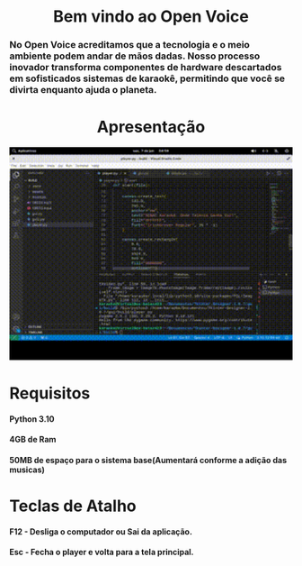<h1 align="center">
  Bem vindo ao Open Voice
</h1>

<h3>No Open Voice acreditamos que a tecnologia e o meio ambiente podem andar de mãos dadas. Nosso processo inovador transforma componentes de hardware descartados em sofisticados sistemas de karaokê, permitindo que você se divirta enquanto ajuda o planeta.</h3>

<h1 align="center">
  Apresentação
</h1>

<p align="center">
  <img width="800px" src="testeplayermoldura.gif">
</p>


<h1>Requisitos</h1>
<h4>Python 3.10</h4> 
<h4>4GB de Ram</h4>
<h4>50MB de espaço para o sistema base(Aumentará conforme a adição das musicas)</h4>

<h1>Teclas de Atalho</h1>
<h4>F12 - Desliga o computador ou Sai da aplicação.</h4>
<h4>Esc - Fecha o player e volta para a tela principal.</h4>
